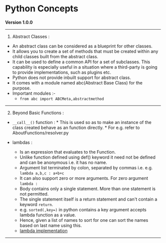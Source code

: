 # Python Concepts
**Version 1.0.0**
- - -
1. Abstract Classes :
  * An abstract class can be considered as a blueprint for other classes.
  * It allows you to create a set of methods that must be created within any child classes built from the abstract class.
  * It can be used to define a common API for a set of subclasses. This capability is especially useful in a situation where a third-party is going to provide implementations, such as plugins etc.
  * Python does not provide inbuilt support for abstract class.
  * It comes with a module named abc(Abstract Base Class) for the purpose.
  * Important modules :-
    * `from abc import ABCMeta,abstractmethod`
_ _ _

2. Beyond Basic Functions :
  *   `__call__()` function :
    * This is used so as to make an instance of the class created behave as an function directly.
    * For e.g. refer to AboutFunctions/resolver.py <br>

  * lambdas :
    * Is an expression that evaluates to the Function.
    * Unlike function defined using def() keyword it need not be defined and can be anonymous i.e. it has no name.
    * Argument list terminated by colon, separated by commas i.e. e.g.  `lambda a,b,c : a+b+c`
    * It can also support zero or more arguments. For zero argument `lambda : `
    * Body contains only a single statement. More than one statement is not permitted.
    * The single statement itself is a return statement and can't contain a keyword `return`.
    * e.g. `sorted(,key=)` in python contains a key argument accepts lambda function as a value.
    * Hence, given a list of names to sort for one can sort the names based on last name using this.
    * [lambda implementation](https://github.com/shriawesome/Python-Concepts/blob/master/imgs/lambda.png)

- - -
